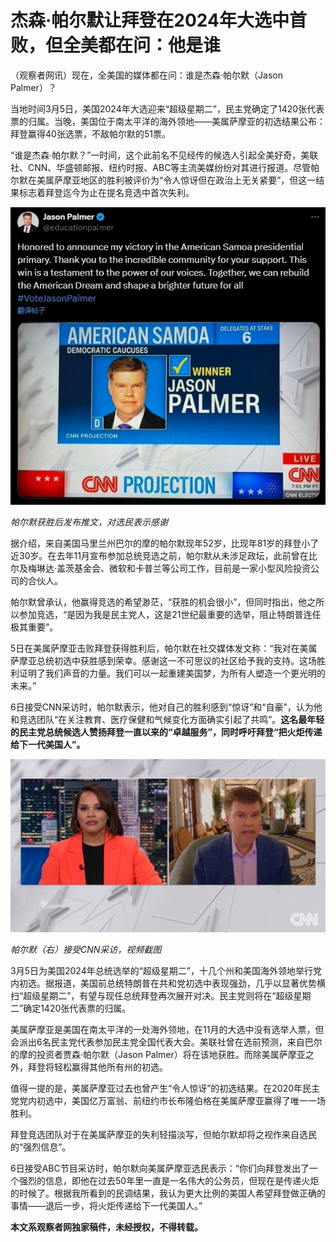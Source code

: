 # 杰森·帕尔默让拜登在2024年大选中首败，但全美都在问：他是谁

（观察者网讯）现在，全美国的媒体都在问：谁是杰森·帕尔默（Jason Palmer）？

当地时间3月5日，美国2024年大选迎来“超级星期二”，民主党确定了1420张代表票的归属。当晚，美国位于南太平洋的海外领地——美属萨摩亚的初选结果公布：拜登赢得40张选票，不敌帕尔默的51票。

“谁是杰森·帕尔默？”一时间，这个此前名不见经传的候选人引起全美好奇，美联社、CNN、华盛顿邮报、纽约时报、ABC等主流美媒纷纷对其进行报道。尽管帕尔默在美属萨摩亚地区的胜利被评价为“令人惊讶但在政治上无关紧要”，但这一结果标志着拜登迄今为止在提名竞选中首次失利。

![9e90fc6b6e469562e1068c0bf0a11748.jpg](https://raw.githubusercontent.com/qqhsx/qqnews_image/main/2024/03/06/杰森·帕尔默让拜登在2024年大选中首败，但全美都在问：他是谁/9e90fc6b6e469562e1068c0bf0a11748.jpg)

_帕尔默获胜后发布推文，对选民表示感谢_

据介绍，来自美国马里兰州巴尔的摩的帕尔默现年52岁，比现年81岁的拜登小了近30岁。在去年11月宣布参加总统竞选之前，帕尔默从未涉足政坛，此前曾在比尔及梅琳达·盖茨基金会、微软和卡普兰等公司工作，目前是一家小型风险投资公司的合伙人。

帕尔默曾承认，他赢得竞选的希望渺茫，“获胜的机会很小”，但同时指出，他之所以参加竞选，“是因为我是民主党人，这是21世纪最重要的选举，阻止特朗普连任极其重要”。

5日在美属萨摩亚击败拜登获得胜利后，帕尔默在社交媒体发文称：“我对在美属萨摩亚总统初选中获胜感到荣幸。感谢这一不可思议的社区给予我的支持。这场胜利证明了我们声音的力量。我们可以一起重建美国梦，为所有人塑造一个更光明的未来。”

6日接受CNN采访时，帕尔默表示，他对自己的胜利感到“惊讶”和“自豪”，认为他和竞选团队“在关注教育、医疗保健和气候变化方面确实引起了共鸣”。**这名最年轻的民主党总统候选人赞扬拜登一直以来的“卓越服务”，同时呼吁拜登“把火炬传递给下一代美国人”。**

![01c213f339384981133a9bb3dc0209d0.jpg](https://raw.githubusercontent.com/qqhsx/qqnews_image/main/2024/03/06/杰森·帕尔默让拜登在2024年大选中首败，但全美都在问：他是谁/01c213f339384981133a9bb3dc0209d0.jpg)

_帕尔默（右）接受CNN采访，视频截图_

3月5日为美国2024年总统选举的“超级星期二”，十几个州和美国海外领地举行党内初选。据报道，美国前总统特朗普在共和党初选中表现强劲，几乎以显著优势横扫“超级星期二”，有望与现任总统拜登再次展开对决。民主党则将在“超级星期二”确定1420张代表票的归属。

美属萨摩亚是美国在南太平洋的一处海外领地，在11月的大选中没有选举人票，但会派出6名民主党代表参加民主党全国代表大会。美联社曾在选前预测，来自巴尔的摩的投资者贾森·帕尔默（Jason
Palmer）将在该地获胜。而除美属萨摩亚之外，拜登将轻松赢得其他所有州的初选。

值得一提的是，美属萨摩亚过去也曾产生“令人惊讶”的初选结果。在2020年民主党党内初选中，美国亿万富翁、前纽约市长布隆伯格在美属萨摩亚赢得了唯一一场胜利。

拜登竞选团队对于在美属萨摩亚的失利轻描淡写，但帕尔默却将之视作来自选民的“强烈信息”。

6日接受ABC节目采访时，帕尔默向美属萨摩亚选民表示：“你们向拜登发出了一个强烈的信息，即他在过去50年里一直是一名伟大的公务员，但现在是传递火炬的时候了。根据我所看到的民调结果，我认为更大比例的美国人希望拜登做正确的事情——退后一步，将火炬传递给下一代美国人。”

**本文系观察者网独家稿件，未经授权，不得转载。**

